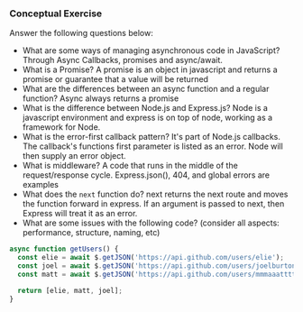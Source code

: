 ### Conceptual Exercise

Answer the following questions below:

- What are some ways of managing asynchronous code in JavaScript?
Through Async Callbacks, promises and async/await. 
- What is a Promise?
A promise is an object in javascript and returns a promise or guarantee that a value will be returned
- What are the differences between an async function and a regular function?
Async always returns a promise
- What is the difference between Node.js and Express.js?
Node is a javascript environment and express is on top of node, working as a framework for Node.
- What is the error-first callback pattern?
It's part of Node.js callbacks. The callback's functions first parameter is listed as an error. Node
will then supply an error object.
- What is middleware?
A code that runs in the middle of the request/response cycle. Express.json(), 404, and global errors are examples
- What does the `next` function do?
next returns the next route and moves the function forward in express. If an argument is passed to next, then Express will treat it as an error. 
- What are some issues with the following code? (consider all aspects: performance, structure, naming, etc)

```js
async function getUsers() {
  const elie = await $.getJSON('https://api.github.com/users/elie');
  const joel = await $.getJSON('https://api.github.com/users/joelburton');
  const matt = await $.getJSON('https://api.github.com/users/mmmaaatttttt');

  return [elie, matt, joel];
}
```
